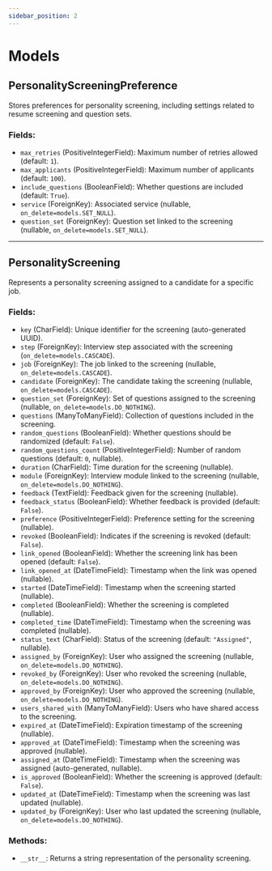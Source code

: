 ```yaml
---
sidebar_position: 2
---
```



# Models

## PersonalityScreeningPreference
Stores preferences for personality screening, including settings related to resume screening and question sets.

### Fields:
- `max_retries` (PositiveIntegerField): Maximum number of retries allowed (default: `1`).
- `max_applicants` (PositiveIntegerField): Maximum number of applicants (default: `100`).
- `include_questions` (BooleanField): Whether questions are included (default: `True`).
- `service` (ForeignKey): Associated service (nullable, `on_delete=models.SET_NULL`).
- `question_set` (ForeignKey): Question set linked to the screening (nullable, `on_delete=models.SET_NULL`).

---

## PersonalityScreening
Represents a personality screening assigned to a candidate for a specific job.

### Fields:
- `key` (CharField): Unique identifier for the screening (auto-generated UUID).
- `step` (ForeignKey): Interview step associated with the screening (`on_delete=models.CASCADE`).
- `job` (ForeignKey): The job linked to the screening (nullable, `on_delete=models.CASCADE`).
- `candidate` (ForeignKey): The candidate taking the screening (nullable, `on_delete=models.CASCADE`).
- `question_set` (ForeignKey): Set of questions assigned to the screening (nullable, `on_delete=models.DO_NOTHING`).
- `questions` (ManyToManyField): Collection of questions included in the screening.
- `random_questions` (BooleanField): Whether questions should be randomized (default: `False`).
- `random_questions_count` (PositiveIntegerField): Number of random questions (default: `0`, nullable).
- `duration` (CharField): Time duration for the screening (nullable).
- `module` (ForeignKey): Interview module linked to the screening (nullable, `on_delete=models.DO_NOTHING`).
- `feedback` (TextField): Feedback given for the screening (nullable).
- `feedback_status` (BooleanField): Whether feedback is provided (default: `False`).
- `preference` (PositiveIntegerField): Preference setting for the screening (nullable).
- `revoked` (BooleanField): Indicates if the screening is revoked (default: `False`).
- `link_opened` (BooleanField): Whether the screening link has been opened (default: `False`).
- `link_opened_at` (DateTimeField): Timestamp when the link was opened (nullable).
- `started` (DateTimeField): Timestamp when the screening started (nullable).
- `completed` (BooleanField): Whether the screening is completed (nullable).
- `completed_time` (DateTimeField): Timestamp when the screening was completed (nullable).
- `status_text` (CharField): Status of the screening (default: `"Assigned"`, nullable).
- `assigned_by` (ForeignKey): User who assigned the screening (nullable, `on_delete=models.DO_NOTHING`).
- `revoked_by` (ForeignKey): User who revoked the screening (nullable, `on_delete=models.DO_NOTHING`).
- `approved_by` (ForeignKey): User who approved the screening (nullable, `on_delete=models.DO_NOTHING`).
- `users_shared_with` (ManyToManyField): Users who have shared access to the screening.
- `expired_at` (DateTimeField): Expiration timestamp of the screening (nullable).
- `approved_at` (DateTimeField): Timestamp when the screening was approved (nullable).
- `assigned_at` (DateTimeField): Timestamp when the screening was assigned (auto-generated, nullable).
- `is_approved` (BooleanField): Whether the screening is approved (default: `False`).
- `updated_at` (DateTimeField): Timestamp when the screening was last updated (nullable).
- `updated_by` (ForeignKey): User who last updated the screening (nullable, `on_delete=models.DO_NOTHING`).

### Methods:
- `__str__`: Returns a string representation of the personality screening.
